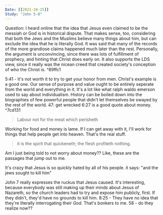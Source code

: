 ```yaml
---
Date: [[2021-10-25]]
Study: "John 5-8"
---
```


Question: I heard online that the idea that Jesus even claimed to be the messiah or God is in historical dispute. That makes sense, too, considering that both the Jews and the Muslims believe many things about him, but can exclude the idea that he is literally God. It was said that many of the records of the more grandiose claims happened much later than the rest. 
Personally, the argument is unconvincing, since there was lots of fulfillment of prophecy, and hinting that Christ does early on. It also supports the LDS view, since it really was the nicean creed that created society's conception of who the Christ is.  ^89ffc1

5:41 - it's not worth it to try to get your honor from men. Christ's example is a good one. Our sense of purpose and value ought to be entirely seperate from the world and everything in it. It's a lot like what ralph waldo emerson used to say about individualism. History can be boiled down into the biographies of few powerful people that didn't let themselves be swayed by the rest of the world.
47: get wrecked
6:27 is a good quote about money.  ^7cd131
> Labour not for the meat which perisheth

Working for food and money is lame. If I can get away with it, I'll work for things that help people get into heaven. That's the real stuff. 
> it is the spirit that quickeneth; the flesh profiteth nothing. 

Am I just being told to not worry about money?? Like, these are the passages that jump out to me. 

It's crazy that Jesus is so quickly hated by all of his people. it says: "and the jews sought to kill him"

John 7 really expresses the ruckus that Jesus caused. 
It's interesting, because everybody was still making up their minds about Jesus of Nazareth, so the church leaders had to try and expose him publicly, first. If they didn't, they'd have no grounds to kill him. 
8:25 -  They have no idea that they're literally interrogating their *God*. That's bonkers to me. 
58 - do they realize now??